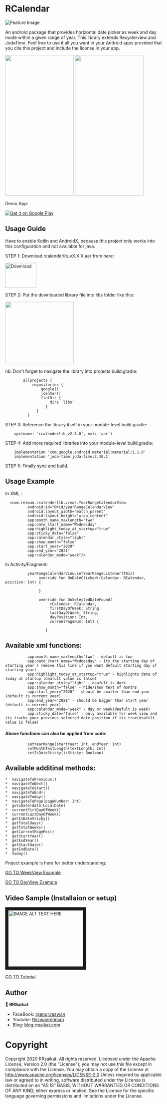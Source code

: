 # RCalendar
![Feature Image](https://blog.rrsaikat.com/wp-content/uploads/2020/05/banner.png)

An android package that provides horizontal date picker as week and day mode within a given range of year. This library extends Recyclerview and JodaTime. Feel free to use it all you want in your Android apps provided that you cite this project and include the license in your app.

<p align="start">
  <img src="https://github.com/rrsaikat/RCalendar/blob/master/app/GIF-200526_171721.gif" height="450" width="220"/>
  <img src="https://blog.rrsaikat.com/wp-content/uploads/2020/05/GIF-200526_171721.gif" height="450" width="220"/>
</p>

Demo App:

[![Get it on Google Play](https://play.google.com/intl/en_us/badges/images/badge_new.png)](https://play.google.com/store/apps/details?id=com.rezwan.rcalendar)


Usage Guide
-----------------
Have to enable Kotlin and AndroidX, because this project only works into this configuration and not available for java.

STEP 1:  Download rcalenderlib_vX.X.X.aar from here:    

<a href="https://github.com/rrsaikat/RCalendar/raw/master/app/libs/rcalenderlib_v2.6.0.aar" title="Download">
    <img alt="Download" src="https://img.pngio.com/free-icon-download-png-182575-download-icon-download-png-182575-icon-png-download-600_400.jpg" height="80" width="100">
</a>


STEP 2: Put the downloaded library file into libs folder like this:

<img src="https://blog.rrsaikat.com/wp-content/uploads/2020/05/lib_example.png" height="200" width="220"/>

        
   nb: Don't forget to navigate the library into projects build.gradle:
        
            allprojects {
                repositories {
                    google()
                    jcenter()
                    flatDir {
                        dirs 'libs'
                      }
                  }
              }      
        
STEP 3: Reference the library itself in your module-level build.gradle:      

        api(name: 'rcalenderlib_v2.5.0', ext: 'aar')

STEP 4: Add more required libraries into your module-level build.gradle:

        implementation 'com.google.android.material:material:1.1.0'
        implementation 'joda-time:joda-time:2.10.1'
        

STEP 5: Finally sync and build.



Usage Example
-----------------

In XML :

      <com.rezwan.rcalenderlib.views.YearRangeCalendarView
              android:id="@+id/yearRangeCalendarView"
              android:layout_width="match_parent"
              android:layout_height="wrap_content"
              app:month_name_maxlength="two"
              app:date_start_name="Wednesday"
              app:highlight_today_at_startup="true"
              app:sticky_date="false"
              app:calendar_style="light"
              app:show_month="false"
              app:start_year="2020"
              app:end_year="2021"
              app:calendar_mode="week"/>
              


In Activity/Fragment:

              yearRangeCalendarView.setYearRangeListener(this)
                   override fun OnDateClicked(rCalendar: RCalendar, position: Int) {

                   }

                   override fun OnSelectedDateFound(
                        rCalendar: RCalendar,
                        firstDayOfWeek: String,
                        lastDayOfWeek: String,
                        dayPosition: Int,
                        currentPageNum: Int) {

                      }
            
              
              

## Available xml functions:

              app:month_name_maxlength="two" - default is two 
              app:date_start_name="Wednesday" - its the starting day of starting year ( remove this line if you want default starting day of starting year)
              app:highlight_today_at_startup="true" - highlights date of today at startup (deafult value is false)
              app:calendar_style="light" - deafult is dark
              app:show_month="false" - hide/show text of months
              app:start_year="2020" - should be smaller than end year (default is current year)
              app:end_year="2021" - should be bigger than start year (default is current year)
              app:calendar_mode="week" - day or week(deafult is week)
              app:sticky_date="false" - only available for week view and its tracks your previous selected date position if its true(deafult value is false)                                             


#### Above functions can also be applied from code:

              setYearRange(startYear: Int, endYear: Int)
              setMonthTextLength(textLength: Int)
              setIsDateSticky(isSticky: Boolean)


## Available additinal methods:

    *  navigateToPrevious()
    *  navigateToNext()
    *  navigateToStart()
    *  navigateToEnd()
    *  navigateToday()
    *  navigateToPage(pageNumber: Int)
    *  gotoDate(date:LocalDate)
    *  currentFirtDayOfWeek()
    *  currentLastDayOfWeek()
    *  getIsDateSticky()
    *  getTotalDays()
    *  getTotalWeeks()
    *  getCurrentPagePos()
    *  getStartYear()
    *  getEndYear()
    *  getStartDate()
    *  getEndDate()
    *  today()
    
   
            


Project example is here for better understanding: 

[GO TO WeekView Example](https://github.com/rrsaikat/RCalendar/blob/master/app/src/main/java/com/rezwan/rcalendar/ui/fragments/WeekFragment.kt)

[GO TO DayView Example](https://github.com/rrsaikat/RCalendar/blob/master/app/src/main/java/com/rezwan/rcalendar/ui/fragments/DayFragment.kt)

Video Sample (Installaion or setup)
------------------
<a href="http://www.youtube.com/watch?feature=player_embedded&v=v55QLdqhwKQ
" target="_blank"><img src="http://img.youtube.com/vi/v55QLdqhwKQ/0.jpg" 
alt="IMAGE ALT TEXT HERE" width="240" height="180" border="10" /></a>

[GO TO Tutorial](https://www.youtube.com/watch?v=v55QLdqhwKQ)
        

## Author

👤 **RRSaikat**

- FaceBook: [@engr.rezwan](https://www.facebook.com/engr.rezwan)
- Youtube: [Rezwanrehman](http://www.youtube.com/c/Rezwanrehman)
- Blog: [blog.rrsaikat.com](https://blog.rrsaikat.com)


# Copyright
Copyright 2020 RRsaikat. All rights reserved.
Licensed under the Apache License, Version 2.0 (the "License");
you may not use this file except in compliance with the License.
You may obtain a copy of the License at
http://www.apache.org/licenses/LICENSE-2.0
Unless required by applicable law or agreed to in writing, software
distributed under the License is distributed on an "AS IS" BASIS,
WITHOUT WARRANTIES OR CONDITIONS OF ANY KIND, either express or implied.
See the License for the specific language governing permissions and
limitations under the License.
